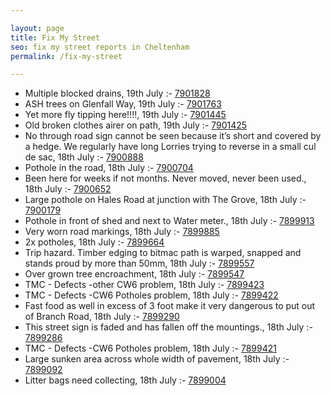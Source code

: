 ```yaml
---

layout: page
title: Fix My Street
seo: fix my street reports in Cheltenham
permalink: /fix-my-street

---
```


<!-- fix_marker starts -->

- Multiple blocked drains, 19th July :- [7901828](https://www.fixmystreet.com/report/7901828)
- ASH trees on Glenfall Way, 19th July :- [7901763](https://www.fixmystreet.com/report/7901763)
- Yet more fly tipping here!!!!, 19th July :- [7901445](https://www.fixmystreet.com/report/7901445)
- Old broken clothes airer on path, 19th July :- [7901425](https://www.fixmystreet.com/report/7901425)
- No through road sign cannot be seen because it’s short and covered by a hedge. We regularly have long Lorries trying to reverse in a small cul de sac, 18th July :- [7900888](https://www.fixmystreet.com/report/7900888)
- Pothole in the road, 18th July :- [7900704](https://www.fixmystreet.com/report/7900704)
- Been here for weeks if not months. Never moved, never been used., 18th July :- [7900652](https://www.fixmystreet.com/report/7900652)
- Large pothole on Hales Road at junction with The Grove, 18th July :- [7900179](https://www.fixmystreet.com/report/7900179)
- Pothole in front of shed and next to Water meter., 18th July :- [7899913](https://www.fixmystreet.com/report/7899913)
- Very worn road markings, 18th July :- [7899885](https://www.fixmystreet.com/report/7899885)
- 2x potholes, 18th July :- [7899664](https://www.fixmystreet.com/report/7899664)
- Trip hazard. Timber edging to bitmac path is warped, snapped and stands proud by more than 50mm, 18th July :- [7899557](https://www.fixmystreet.com/report/7899557)
- Over grown tree encroachment, 18th July :- [7899547](https://www.fixmystreet.com/report/7899547)
- TMC - Defects -other CW6 problem, 18th July :- [7899423](https://www.fixmystreet.com/report/7899423)
- TMC - Defects -CW6 Potholes  problem, 18th July :- [7899422](https://www.fixmystreet.com/report/7899422)
- Fast food as well in excess of 3 foot make it very dangerous to put out of Branch Road, 18th July :- [7899290](https://www.fixmystreet.com/report/7899290)
- This street sign is faded and has fallen off the mountings., 18th July :- [7899286](https://www.fixmystreet.com/report/7899286)
- TMC - Defects -CW6 Potholes  problem, 18th July :- [7899421](https://www.fixmystreet.com/report/7899421)
- Large sunken area across whole width of pavement, 18th July :- [7899092](https://www.fixmystreet.com/report/7899092)
- Litter bags need collecting, 18th July :- [7899004](https://www.fixmystreet.com/report/7899004)

<!-- fix_marker ends -->